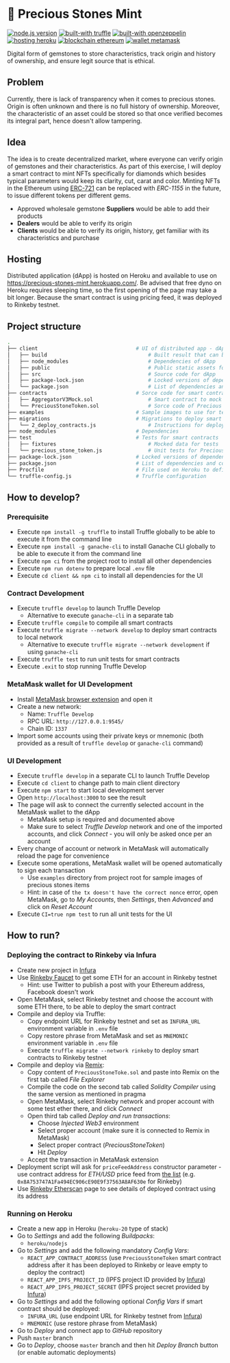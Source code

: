 # 💎 Precious Stones Mint

[![node.js version](https://img.shields.io/badge/node.js->=%2012.10.0-brightgreen.svg)](https://nodejs.org/en/download/)
[![built-with truffle](https://img.shields.io/badge/built%20with-Truffle-3677FF)](https://www.trufflesuite.com/)
[![built-with openzeppelin](https://img.shields.io/badge/built%20with-OpenZeppelin-3677FF)](https://docs.openzeppelin.com/)
[![hosting heroku](https://img.shields.io/badge/hosting-Heroku-9E7CC1)](https://www.heroku.com/)
[![blockchain ethereum](https://img.shields.io/badge/blockchain-Ethereum-62688F)](https://ethereum.org/)
[![wallet metamask](https://img.shields.io/badge/wallet-MetaMask-F5841E)](https://metamask.io/)

Digital form of gemstones to store characteristics, track origin and history of ownership, and ensure legit source that is ethical.

## Problem

Currently, there is lack of transparency when it comes to precious stones. Origin is often unknown and there is no full history of ownership. Moreover, the characteristic of an asset could be stored so that once verified becomes its integral part, hence doesn't allow tampering.

## Idea

The idea is to create decentralized market, where everyone can verify origin of gemstones and their characteristics.
As part of this exercise, I will deploy a smart contract to mint NFTs specifically for diamonds which besides typical parameters would keep its clarity, cut, carat and color.
Minting NFTs in the Ethereum using [ERC-721](https://ethereum.org/en/developers/docs/standards/tokens/erc-721/) can be replaced with *ERC-1155* in the future, to issue different tokens per different gems.

- Approved wholesale gemstone **Suppliers** would be able to add their products
- **Dealers** would be able to verify its origin
- **Clients** would be able to verify its origin, history, get familiar with its characteristics and purchase

## Hosting

Distributed application (dApp) is hosted on Heroku and available to use on https://precious-stones-mint.herokuapp.com/.
Be advised that free dyno on Heroku requires sleeping time, so the first opening of the page may take a bit longer.
Because the smart contract is using pricing feed, it was deployed to Rinkeby testnet.

## Project structure

```bash
.
├── client                                # UI of distributed app - dApp
│   ├── build                                 # Built result that can be served as dApp
│   ├── node_modules                          # Dependencies of dApp
│   ├── public                                # Public static assets for dApp
│   ├── src                                   # Source code for dApp
│   ├── package-lock.json                     # Locked versions of dependencies for dApp
│   └── package.json                          # List of dependencies and commands for dApp
├── contracts                             # Sorce code for smart contracts
│   ├── AggregatorV3Mock.sol                  # Smart contract to mock price feed
│   └── PreciousStoneToken.sol                # Sorce code of Precious Stoke Token
├── examples                              # Sample images to use for testing
├── migrations                            # Migrations to deploy smart contracts using Truffle
│   └── 2_deploy_contracts.js                 # Instructions for deployment of smart contracts
├── node_modules                          # Dependencies
├── test                                  # Tests for smart contracts
│   ├── fixtures                              # Mocked data for tests
│   └── precious_stone_token.js               # Unit tests for Precious Stone Token
├── package-lock.json                     # Locked versions of dependencies
├── package.json                          # List of dependencies and commands
├── Procfile                              # File used on Heroku to define what to run
└── truffle-config.js                     # Truffle configuration
```

## How to develop?

### Prerequisite

- Execute `npm install -g truffle` to install Truffle globally to be able to execute it from the command line
- Execute `npm install -g ganache-cli` to install Ganache CLI globally to be able to execute it from the command line
- Execute `npm ci` from the project root to install all other dependencies
- Execute `npm run dotenv` to prepare local `.env` file
- Execute `cd client && npm ci` to install all dependencies for the UI

### Contract Development

- Execute `truffle develop` to launch Truffle Develop
  - Alternative to execute `ganache-cli` in a separate tab
- Execute `truffle compile` to compile all smart contracts
- Execute `truffle migrate --network develop` to deploy smart contracts to local network
  - Alternative to execute `truffle migrate --network development` if using `ganache-cli`
- Execute `truffle test` to run unit tests for smart contracts
- Execute `.exit` to stop running Truffle Develop

### MetaMask wallet for UI Development

- Install [MetaMask browser extension](https://metamask.io/download.html) and open it
- Create a new network:
  - Name: `Truffle Develop`
  - RPC URL: `http://127.0.0.1:9545/`
  - Chain ID: `1337`
- Import some accounts using their private keys or mnemonic (both provided as a result of `truffle develop` or `ganache-cli` command)

### UI Development

- Execute `truffle develop` in a separate CLI to launch Truffle Develop
- Execute `cd client` to change path to main client directory
- Execute `npm start` to start local development server
- Open `http://localhost:3000` to see the result
- The page will ask to connect the currently selected account in the MetaMask wallet to the dApp
  - MetaMask setup is required and documented above 
  - Make sure to select *Truffle Develop* network and one of the imported accounts, and click *Connect* - you will only be asked once per an account
- Every change of account or network in MetaMask will automatically reload the page for convenience
- Execute some operations, MetaMask wallet will be opened automatically to sign each transaction
  - Use `examples` directory from project root for sample images of precious stones items
  - Hint: in case of `the tx doesn't have the correct nonce` error, open MetaMask, go to *My Accounts*, then *Settings*, then *Advanced* and click on *Reset Account*
- Execute `CI=true npm test` to run all unit tests for the UI

## How to run?

### Deploying the contract to Rinkeby via Infura
- Create new project in [Infura](https://infura.io)
- Use [Rinkeby Faucet](https://faucet.rinkeby.io/) to get some ETH for an account in Rinkeby testnet
  - Hint: use Twitter to publish a post with your Ethereum address, Facebook doesn't work
- Open MetaMask, select Rinkeby testnet and choose the account with some ETH there, to be able to deploy the smart contract
- Compile and deploy via Truffle:
  - Copy endpoint URL for Rinkeby testnet and set as `INFURA_URL` environment variable in `.env` file
  - Copy restore phrase from MetaMask and set as `MNEMONIC` environment variable in `.env` file
  - Execute `truffle migrate --network rinkeby` to deploy smart contracts to Rinkeby testnet
- Compile and deploy via [Remix](https://remix.ethereum.org/):
  - Copy content of `PreciousStoneToke.sol` and paste into Remix on the first tab called *File Explorer*
  - Compile the code on the second tab called *Solidity Compiler* using the same version as mentioned in pragma
  - Open MetaMask, select Rinkeby network and proper account with some test ether there, and click *Connect*
  - Open third tab called *Deploy and run transactions*:
    - Choose *Injected Web3* environment
    - Select proper account (make sure it is connected to Remix in MetaMask)
    - Select proper contract (*PreciousStoneToken*)
    - Hit *Deploy*
  - Accept the transaction in MetaMask extension
- Deployment script will ask for `priceFeedAddress` constructor parameter - use contract address for *ETH/USD* price feed from [the list](https://docs.chain.link/docs/ethereum-addresses/) (e.g. `0x8A753747A1Fa494EC906cE90E9f37563A8AF630e` for Rinkeby)
- Use [Rinkeby Etherscan](https://rinkeby.etherscan.io) page to see details of deployed contract using its address

### Running on Heroku

- Create a new app in Heroku (`heroku-20` type of stack)
- Go to *Settings* and add the following *Buildpacks*:
  - `heroku/nodejs`
- Go to *Settings* and add the following mandatory *Config Vars*:
  - `REACT_APP_CONTRACT_ADDRESS` (use `PreciousStoneToken` smart contract address after it has been deployed to Rinkeby or leave empty to deploy the contract)
  - `REACT_APP_IPFS_PROJECT_ID` (IPFS project ID provided by [Infura](https://infura.io))
  - `REACT_APP_IPFS_PROJECT_SECRET` (IPFS project secret provided by [Infura](https://infura.io))
- Go to *Settings* and add the following optional *Config Vars* if smart contract should be deployed:
  - `INFURA_URL` (use endpoint URL for Rinkeby testnet from [Infura](https://infura.io))
  - `MNEMONIC` (use restore phrase from MetaMask)
- Go to *Deploy* and connect app to *GitHub* repository
- Push `master` branch
- Go to *Deploy*, choose `master` branch and then hit *Deploy Branch* button (or enable automatic deployments)
